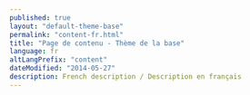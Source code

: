 ```yaml
---
published: true
layout: "default-theme-base"
permalink: "content-fr.html"
title: "Page de contenu - Thème de la base"
language: fr
altLangPrefix: "content"
dateModified: "2014-05-27"
description: French description / Description en français
---
```


